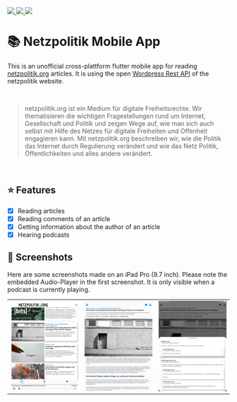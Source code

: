 <p>
<a href="https://github.com/NiklasLehnfeld/netzpolitik-mobile/actions/workflows/main.yaml">
    <img src="https://github.com/NiklasLehnfeld/netzpolitik-mobile/actions/workflows/main.yaml/badge.svg">
</a>

<a href="https://play.google.com/store/apps/details?id=net.lehnfeld.netzpolitik">
    <img src="https://img.shields.io/badge/GooglePlay-live-blue">
</a>

<a href="https://www.apple.com/de/app-store">
    <img src="https://img.shields.io/badge/AppStore-rejected-red">
</a>


</p>

# 📚 Netzpolitik Mobile App

This is an unofficial cross-plattform flutter mobile app for reading [netzpolitik.org](https://netzpolitik.org/) articles.
It is using the open [Wordpress Rest API](https://developer.wordpress.org/rest-api/) of the netzpolitik website.

<br>

> netzpolitik.org ist ein Medium für digitale Freiheitsrechte. Wir thematisieren die wichtigen Fragestellungen rund um Internet, Gesellschaft und Politik und zeigen Wege auf, wie man sich auch selbst mit Hilfe des Netzes für digitale Freiheiten und Offenheit engagieren kann. Mit netzpolitik.org beschreiben wir, wie die Politik das Internet durch Regulierung verändert und wie das Netz Politik, Öffentlichkeiten und alles andere verändert.

<br>

## ⭐️ Features

- [x] Reading articles
- [x] Reading comments of an article
- [x] Getting information about the author of an article
- [x] Hearing podcasts

## 📱 Screenshots

Here are some screenshots made on an iPad Pro (9.7 inch). Please note the embedded Audio-Player in the first screenshot.
It is only visible when a podcast is currently playing.

<table>
    <tr>
        <td> <img src="docs/images/screenshot_overview.png" alt="drawing" width="300"/> </td>
        <td> <img src="docs/images/screenshot_article.png" alt="drawing" width="300"/> </td>
        <td> <img src="docs/images/screenshot_replies.png" alt="drawing" width="300"/> </td>
    </tr>
</table>
<br><br>


